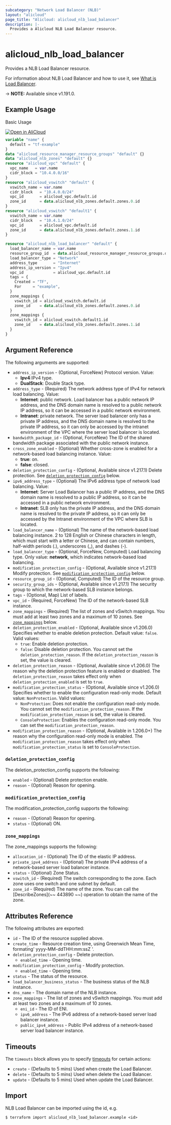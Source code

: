 ```yaml
---
subcategory: "Network Load Balancer (NLB)"
layout: "alicloud"
page_title: "Alicloud: alicloud_nlb_load_balancer"
description: |-
  Provides a Alicloud NLB Load Balancer resource.
---
```


# alicloud_nlb_load_balancer

Provides a NLB Load Balancer resource. 

For information about NLB Load Balancer and how to use it, see [What is Load Balancer](https://www.alibabacloud.com/help/en/server-load-balancer/latest/createloadbalancer).

-> **NOTE:** Available since v1.191.0.

## Example Usage

Basic Usage

<div style="display: block;margin-bottom: 40px;"><div class="oics-button" style="float: right;position: absolute;margin-bottom: 10px;">
  <a href="https://api.aliyun.com/api-tools/terraform?resource=alicloud_nlb_load_balancer&exampleId=ada6281a-e49c-7006-e3a0-ae8127c7c4adab8a3626&activeTab=example&spm=docs.r.nlb_load_balancer.0.ada6281ae4&intl_lang=EN_US" target="_blank">
    <img alt="Open in AliCloud" src="https://img.alicdn.com/imgextra/i1/O1CN01hjjqXv1uYUlY56FyX_!!6000000006049-55-tps-254-36.svg" style="max-height: 44px; max-width: 100%;">
  </a>
</div></div>

```terraform
variable "name" {
  default = "tf-example"
}
data "alicloud_resource_manager_resource_groups" "default" {}
data "alicloud_nlb_zones" "default" {}
resource "alicloud_vpc" "default" {
  vpc_name   = var.name
  cidr_block = "10.4.0.0/16"
}
resource "alicloud_vswitch" "default" {
  vswitch_name = var.name
  cidr_block   = "10.4.0.0/24"
  vpc_id       = alicloud_vpc.default.id
  zone_id      = data.alicloud_nlb_zones.default.zones.0.id
}
resource "alicloud_vswitch" "default1" {
  vswitch_name = var.name
  cidr_block   = "10.4.1.0/24"
  vpc_id       = alicloud_vpc.default.id
  zone_id      = data.alicloud_nlb_zones.default.zones.1.id
}

resource "alicloud_nlb_load_balancer" "default" {
  load_balancer_name = var.name
  resource_group_id  = data.alicloud_resource_manager_resource_groups.default.ids.0
  load_balancer_type = "Network"
  address_type       = "Internet"
  address_ip_version = "Ipv4"
  vpc_id             = alicloud_vpc.default.id
  tags = {
    Created = "TF",
    For     = "example",
  }
  zone_mappings {
    vswitch_id = alicloud_vswitch.default.id
    zone_id    = data.alicloud_nlb_zones.default.zones.0.id
  }
  zone_mappings {
    vswitch_id = alicloud_vswitch.default1.id
    zone_id    = data.alicloud_nlb_zones.default.zones.1.id
  }
}
```

## Argument Reference

The following arguments are supported:
* `address_ip_version` - (Optional, ForceNew) Protocol version. Value:
  - **Ipv4**:IPv4 type.
  - **DualStack**: Double Stack type.
* `address_type` - (Required) The network address type of IPv4 for network load balancing. Value:
  - **Internet**: public network. Load balancer has a public network IP address, and the DNS domain name is resolved to a public network IP address, so it can be accessed in a public network environment.
  - **Intranet**: private network. The server load balancer only has a private IP address, and the DNS domain name is resolved to the private IP address, so it can only be accessed by the intranet environment of the VPC where the server load balancer is located.
* `bandwidth_package_id` - (Optional, ForceNew) The ID of the shared bandwidth package associated with the public network instance.
* `cross_zone_enabled` - (Optional) Whether cross-zone is enabled for a network-based load balancing instance. Value:
  - **true**: on.
  - **false**: closed.
* `deletion_protection_config` - (Optional, Available since v1.217.1) Delete protection. See [`deletion_protection_config`](#deletion_protection_config) below.
* `ipv6_address_type` - (Optional) The IPv6 address type of network load balancing. Value:
  - **Internet**: Server Load Balancer has a public IP address, and the DNS domain name is resolved to a public IP address, so it can be accessed in a public network environment.
  - **Intranet**: SLB only has the private IP address, and the DNS domain name is resolved to the private IP address, so it can only be accessed by the Intranet environment of the VPC where SLB is located.
* `load_balancer_name` - (Optional) The name of the network-based load balancing instance.  2 to 128 English or Chinese characters in length, which must start with a letter or Chinese, and can contain numbers, half-width periods (.), underscores (_), and dashes (-).
* `load_balancer_type` - (Optional, ForceNew, Computed) Load balancing type. Only value: **network**, which indicates network-based load balancing.
* `modification_protection_config` - (Optional, Available since v1.217.1) Modify protection. See [`modification_protection_config`](#modification_protection_config) below.
* `resource_group_id` - (Optional, Computed) The ID of the resource group.
* `security_group_ids` - (Optional, Available since v1.217.1) The security group to which the network-based SLB instance belongs.
* `tags` - (Optional, Map) List of labels.
* `vpc_id` - (Required, ForceNew) The ID of the network-based SLB instance.
* `zone_mappings` - (Required) The list of zones and vSwitch mappings. You must add at least two zones and a maximum of 10 zones. See [`zone_mappings`](#zone_mappings) below.
* `deletion_protection_enabled` - (Optional, Available since v1.206.0) Specifies whether to enable deletion protection. Default value: `false`. Valid values:
  - `true`: Enable deletion protection.
  - `false`: Disable deletion protection. You cannot set the `deletion_protection_reason`. If the `deletion_protection_reason` is set, the value is cleared.
* `deletion_protection_reason` - (Optional, Available since v1.206.0) The reason why the deletion protection feature is enabled or disabled. The `deletion_protection_reason` takes effect only when `deletion_protection_enabled` is set to `true`.
* `modification_protection_status` - (Optional, Available since v1.206.0) Specifies whether to enable the configuration read-only mode. Default value: `NonProtection`. Valid values:
  - `NonProtection`: Does not enable the configuration read-only mode. You cannot set the `modification_protection_reason`. If the `modification_protection_reason` is set, the value is cleared.
  - `ConsoleProtection`: Enables the configuration read-only mode. You can set the `modification_protection_reason`.
* `modification_protection_reason` - (Optional, Available in 1.206.0+) The reason why the configuration read-only mode is enabled. The `modification_protection_reason` takes effect only when `modification_protection_status` is set to `ConsoleProtection`.

### `deletion_protection_config`

The deletion_protection_config supports the following:
* `enabled` - (Optional) Delete protection enable.
* `reason` - (Optional) Reason for opening.

### `modification_protection_config`

The modification_protection_config supports the following:
* `reason` - (Optional) Reason for opening.
* `status` - (Optional) ON.

### `zone_mappings`

The zone_mappings supports the following:
* `allocation_id` - (Optional) The ID of the elastic IP address.
* `private_ipv4_address` - (Optional) The private IPv4 address of a network-based server load balancer instance.
* `status` - (Optional) Zone Status.
* `vswitch_id` - (Required) The switch corresponding to the zone. Each zone uses one switch and one subnet by default.
* `zone_id` - (Required) The name of the zone. You can call the [DescribeZones](~~ 443890 ~~) operation to obtain the name of the zone.

## Attributes Reference

The following attributes are exported:
* `id` - The ID of the resource supplied above.
* `create_time` - Resource creation time, using Greenwich Mean Time, formating' yyyy-MM-ddTHH:mm:ssZ '.
* `deletion_protection_config` - Delete protection.
  * `enabled_time` - Opening time.
* `modification_protection_config` - Modify protection.
  * `enabled_time` - Opening time.
* `status` - The status of the resource.
* `load_balancer_business_status` - The business status of the NLB instance.
* `dns_name` - The domain name of the NLB instance.
* `zone_mappings` - The list of zones and vSwitch mappings. You must add at least two zones and a maximum of 10 zones.
  * `eni_id` - The ID of ENI.
  * `ipv6_address` - The IPv6 address of a network-based server load balancer instance.
  * `public_ipv4_address` - Public IPv4 address of a network-based server load balancer instance.

## Timeouts

The `timeouts` block allows you to specify [timeouts](https://www.terraform.io/docs/configuration-0-11/resources.html#timeouts) for certain actions:
* `create` - (Defaults to 5 mins) Used when create the Load Balancer.
* `delete` - (Defaults to 5 mins) Used when delete the Load Balancer.
* `update` - (Defaults to 5 mins) Used when update the Load Balancer.

## Import

NLB Load Balancer can be imported using the id, e.g.

```shell
$ terraform import alicloud_nlb_load_balancer.example <id>
```